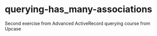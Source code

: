 # querying-has_many-associations
Second exercise from Advanced ActiveRecord querying course from Upcase
